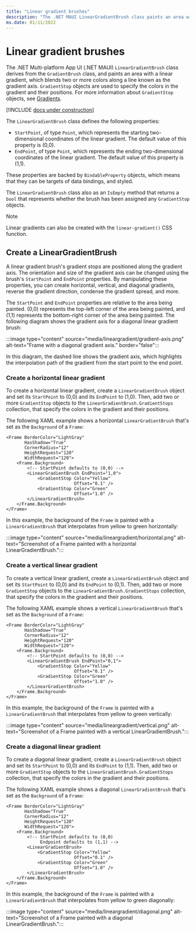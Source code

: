 ```yaml
---
title: "Linear gradient brushes"
description: "The .NET MAUI LinearGradientBrush class paints an area with a linear gradient."
ms.date: 01/11/2022
---
```


# Linear gradient brushes

The .NET Multi-platform App UI (.NET MAUI)  `LinearGradientBrush` class derives from the `GradientBrush` class, and paints an area with a linear gradient, which blends two or more colors along a line known as the gradient axis. `GradientStop` objects are used to specify the colors in the gradient and their positions. For more information about `GradientStop` objects, see [Gradients](gradient.md).

[!INCLUDE [docs under construction](~/includes/preview-note.md)]

The `LinearGradientBrush` class defines the following properties:

- `StartPoint`, of type `Point`, which represents the starting two-dimensional coordinates of the linear gradient. The default value of this property is (0,0).
- `EndPoint`, of type `Point`, which represents the ending two-dimensional coordinates of the linear gradient. The default value of this property is (1,1).

These properties are backed by `BindableProperty` objects, which means that they can be targets of data bindings, and styled.

The `LinearGradientBrush` class also as an `IsEmpty` method that returns a `bool` that represents whether the brush has been assigned any `GradientStop` objects.

> [!NOTE]
> Linear gradients can also be created with the `linear-gradient()` CSS function.

## Create a LinearGradientBrush

A linear gradient brush's gradient stops are positioned along the gradient axis. The orientation and size of the gradient axis can be changed using the brush's `StartPoint` and `EndPoint` properties. By manipulating these properties, you can create horizontal, vertical, and diagonal gradients, reverse the gradient direction, condense the gradient spread, and more.

The `StartPoint` and `EndPoint` properties are relative to the area being painted. (0,0) represents the top-left corner of the area being painted, and (1,1) represents the bottom-right corner of the area being painted. The following diagram shows the gradient axis for a diagonal linear gradient brush:

:::image type="content" source="media/lineargradient/gradient-axis.png" alt-text="Frame with a diagonal gradient axis." border="false":::

In this diagram, the dashed line shows the gradient axis, which highlights the interpolation path of the gradient from the start point to the end point.

### Create a horizontal linear gradient

To create a horizontal linear gradient, create a `LinearGradientBrush` object and set its `StartPoint` to (0,0) and its `EndPoint` to (1,0). Then, add two or more `GradientStop` objects to the `LinearGradientBrush.GradientStops` collection, that specify the colors in the gradient and their positions.

The following XAML example shows a horizontal `LinearGradientBrush` that's set as the `Background` of a `Frame`:

```xaml
<Frame BorderColor="LightGray"
       HasShadow="True"
       CornerRadius="12"
       HeightRequest="120"
       WidthRequest="120">
    <Frame.Background>
        <!-- StartPoint defaults to (0,0) -->
        <LinearGradientBrush EndPoint="1,0">
            <GradientStop Color="Yellow"
                          Offset="0.1" />
            <GradientStop Color="Green"
                          Offset="1.0" />
        </LinearGradientBrush>
    </Frame.Background>
</Frame>  
```

In this example, the background of the `Frame` is painted with a `LinearGradientBrush` that interpolates from yellow to green horizontally:

:::image type="content" source="media/lineargradient/horizontal.png" alt-text="Screenshot of a Frame painted with a horizontal LinearGradientBrush.":::

### Create a vertical linear gradient

To create a vertical linear gradient, create a `LinearGradientBrush` object and set its `StartPoint` to (0,0) and its `EndPoint` to (0,1). Then, add two or more `GradientStop` objects to the `LinearGradientBrush.GradientStops` collection, that specify the colors in the gradient and their positions.

The following XAML example shows a vertical `LinearGradientBrush` that's set as the `Background` of a `Frame`:

```xaml
<Frame BorderColor="LightGray"
       HasShadow="True"
       CornerRadius="12"
       HeightRequest="120"
       WidthRequest="120">
    <Frame.Background>
        <!-- StartPoint defaults to (0,0) -->    
        <LinearGradientBrush EndPoint="0,1">
            <GradientStop Color="Yellow"
                          Offset="0.1" />
            <GradientStop Color="Green"
                          Offset="1.0" />
        </LinearGradientBrush>
    </Frame.Background>
</Frame>
```

In this example, the background of the `Frame` is painted with a `LinearGradientBrush` that interpolates from yellow to green vertically:

:::image type="content" source="media/lineargradient/vertical.png" alt-text="Screenshot of a Frame painted with a vertical LinearGradientBrush.":::

### Create a diagonal linear gradient

To create a diagonal linear gradient, create a `LinearGradientBrush` object and set its `StartPoint` to (0,0) and its `EndPoint` to (1,1). Then, add two or more `GradientStop` objects to the `LinearGradientBrush.GradientStops` collection, that specify the colors in the gradient and their positions.

The following XAML example shows a diagonal `LinearGradientBrush` that's set as the `Background` of a `Frame`:

```xaml
<Frame BorderColor="LightGray"
       HasShadow="True"
       CornerRadius="12"
       HeightRequest="120"
       WidthRequest="120">
    <Frame.Background>
        <!-- StartPoint defaults to (0,0)      
             Endpoint defaults to (1,1) -->
        <LinearGradientBrush>
            <GradientStop Color="Yellow"
                          Offset="0.1" />
            <GradientStop Color="Green"
                          Offset="1.0" />
        </LinearGradientBrush>
    </Frame.Background>
</Frame>
```

In this example, the background of the `Frame` is painted with a `LinearGradientBrush` that interpolates from yellow to green diagonally:

:::image type="content" source="media/lineargradient/diagonal.png" alt-text="Screenshot of a Frame painted with a diagonal LinearGradientBrush.":::
